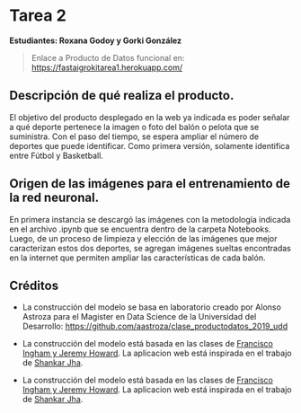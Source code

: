 
# Tarea 2

__Estudiantes: Roxana Godoy y Gorki González__

> Enlace a Producto de Datos funcional en: https://fastaigrokitarea1.herokuapp.com/

## Descripción de qué realiza el producto.
El objetivo del producto desplegado en la web ya indicada es poder señalar a qué deporte pertenece la imagen o foto del balón o pelota que se suministra. 
Con el paso del tiempo, se espera ampliar el número de deportes que puede identificar. 
Como primera versión, solamente identifica entre Fútbol y Basketball. 


## Origen de las imágenes para el entrenamiento de la red neuronal.
En primera instancia se descargó las imágenes con la metodología indicada en el archivo .ipynb que se encuentra dentro de la carpeta Notebooks.
Luego, de un proceso de limpieza y elección de las imágenes que mejor caracterizan estos dos deportes, se agregan imágenes sueltas encontradas en la internet que permiten ampliar las características de cada balón.


## Créditos
- La construcción del modelo se basa en laboratorio creado por Alonso Astroza para el Magister en Data Science de la Universidad del Desarrollo: https://github.com/aastroza/clase_productodatos_2019_udd
- La construcción del modelo está basada en las clases de [Francisco Ingham y Jeremy Howard](https://github.com/fastai/course-v3/blob/master/nbs/dl1/lesson2-download.ipynb). La aplicacion web está inspirada en el trabajo de [Shankar Jha](https://github.com/shankarj67/Water-classifier-fastai).

- La construcción del modelo está basada en las clases de [Francisco Ingham y Jeremy Howard](https://github.com/fastai/course-v3/blob/master/nbs/dl1/lesson2-download.ipynb). La aplicacion web está inspirada en el trabajo de [Shankar Jha](https://github.com/shankarj67/Water-classifier-fastai).
